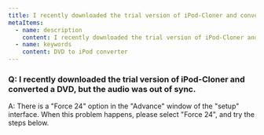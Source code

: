 ```yaml
---
title: I recently downloaded the trial version of iPod-Cloner and converted a DVD, but the audio was out of sync.
metaItems:
  - name: description
    content: I recently downloaded the trial version of iPod-Cloner and converted a DVD, but the audio was out of sync.
  - name: keywords
    content: DVD to iPod converter
---
```


### Q: I recently downloaded the trial version of iPod-Cloner and converted a DVD, but the audio was out of sync.

A: There is a "Force 24" option in the "Advance" window of the "setup" interface. When this problem happens, please select "Force 24", and try the steps below.
